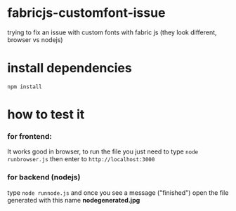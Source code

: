 # fabricjs-customfont-issue
trying to fix an issue with custom fonts with fabric js (they look different, browser vs nodejs)

# install dependencies
`npm install`

# how to test it 
### for frontend: 
It works good in browser, to run the file you just need to type
`node runbrowser.js` then enter to `http://localhost:3000`

### for backend (nodejs)
type `node runnode.js` and once you see a message ("finished") open the file generated with this name **nodegenerated.jpg**
